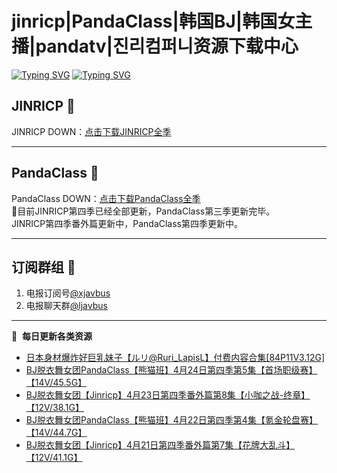 # jinricp|PandaClass|韩国BJ|韩国女主播|pandatv|진리컴퍼니资源下载中心   
[![Typing SVG](https://readme-typing-svg.herokuapp.com?font=Fira+Code&pause=1000&center=true&vCenter=true&random=true&width=435&lines=所有链接都需要翻墙访问)](https://jinri-cp.neocities.org/free.html)
[![Typing SVG](https://readme-typing-svg.herokuapp.com?font=Fira+Code&pause=1000&center=true&vCenter=true&random=true&width=435&lines=点击进入福利资源下载中心)](https://pandaclass.neocities.org/)
## JINRICP 👋   
JINRICP DOWN：[点击下载JINRICP全季](https://mypikpak.com/s/VODz7HXQoqcX0UrvaXfDtFoPo1)
****
## PandaClass 💯   
PandaClass DOWN：[点击下载PandaClass全季](https://mypikpak.com/s/VOKOTZkoEnkyvCnELVSquM97o1)   
💞目前JINRICP第四季已经全部更新，PandaClass第三季更新完毕。   
JINRICP第四季番外篇更新中，PandaClass第四季更新中。
****
## 订阅群组 🔞
1. 电报订阅号[@xjavbus](https://t.me/xjavbus)
2. 电报聊天群[@ljavbus](https://t.me/ljavbus)
**** 
📕 &nbsp;**每日更新各类资源**
<!-- BLOG-POST-LIST:START -->
- [日本身材爆炸好巨乳妹子【ルリ@Ruri_LapisL】付费内容合集[84P11V3.12G]](https://fuli.rulel.com/353.html)
- [BJ脱衣舞女团PandaClass【熊猫班】4月24日第四季第5集【首场职级赛】【14V/45.5G】](https://fuli.rulel.com/352.html)
- [BJ脱衣舞女团【Jinricp】4月23日第四季番外篇第8集【小咖之战-终章】【12V/38.1G】](https://fuli.rulel.com/350.html)
- [BJ脱衣舞女团PandaClass【熊猫班】4月22日第四季第4集【氪金轮盘赛】【14V/44.7G】](https://fuli.rulel.com/349.html)
- [BJ脱衣舞女团【Jinricp】4月21日第四季番外篇第7集【花牌大乱斗】【12V/41.1G】](https://fuli.rulel.com/348.html)
<!-- BLOG-POST-LIST:END -->
